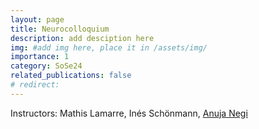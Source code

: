 ```yaml
---
layout: page
title: Neurocolloquium
description: add desciption here
img: #add img here, place it in /assets/img/
importance: 1
category: SoSe24
related_publications: false
# redirect:
---
```


Instructors: Mathis Lamarre, Inés Schönmann, [Anuja Negi](https://anujanegi.me/)
